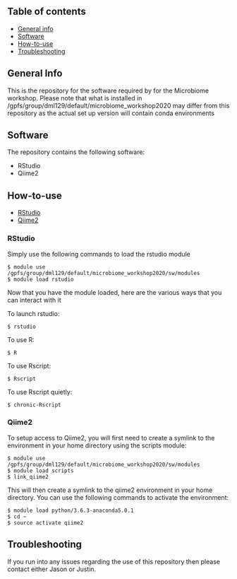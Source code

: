 ## Table of contents
* [General info](#general-info)
* [Software](#software)
* [How-to-use](#how-to-use)
* [Troubleshooting](#troubleshooting)

## General Info
This is the repository for the software
required by for the Microbiome workshop.
Please note that what is installed in
/gpfs/group/dml129/default/microbiome_workshop2020
may differ from this repository as the
actual set up version will contain conda environments

## Software
The repository contains the following software:
* RStudio
* Qiime2

## How-to-use
* [RStudio](#rstudio)
* [Qiime2](#qiime2)

### RStudio
Simply use the following commands to load the rstudio module
```
$ module use /gpfs/group/dml129/default/microbiome_workshop2020/sw/modules
$ module load rstudio
```
Now that you have the module loaded, here are the
various ways that you can interact with it

To launch rstudio:
```
$ rstudio
```
To use R:
```
$ R
```
To use Rscript:
```
$ Rscript
```
To use Rscript quietly:
```
$ chronic-Rscript
```
### Qiime2
To setup access to Qiime2, you will first need to create a
symlink to the environment in your home directory using the
scripts module:
```
$ module use /gpfs/group/dml129/default/microbiome_workshop2020/sw/modules
$ module load scripts
$ link_qiime2
```
This will then create a symlink to the qiime2 environment in your
home directory. You can use the following commands to activate the
environment:
```
$ module load python/3.6.3-anaconda5.0.1
$ cd ~
$ source activate qiime2
```
## Troubleshooting
If you run into any issues regarding the use
of this repository then please contact
either Jason or Justin.
